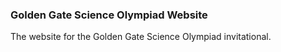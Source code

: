 ### Golden Gate Science Olympiad Website

The website for the Golden Gate Science Olympiad invitational.
